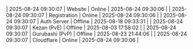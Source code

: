 | 2025-08-24 09:30:07 | Website | Online | 2025-08-24 09:30:06 |
| 2025-08-24 09:30:07 | Registration | Online | 2025-08-24 09:30:06 |
| 2025-08-24 09:30:07 | Auth Server | Offline | 2025-08-18 09:33:31 |
| 2025-08-24 09:30:07 | Kezan (PvE) | Offline | 2025-08-03 17:58:02 |
| 2025-08-24 09:30:07 | Gurubashi (PvP) | Offline | 2025-08-23 21:44:06 |
| 2025-08-24 09:30:07 | Cloudflare | Online | 2025-08-24 09:30:06 |
